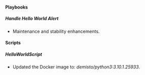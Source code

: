 
<!--
#### Integrations
##### New: HelloWorld 
- This is the Hello World integration for getting started. 
-->

#### Playbooks
##### Handle Hello World Alert
- Maintenance and stability enhancements.

#### Scripts
##### HelloWorldScript
- Updated the Docker image to: *demisto/python3:3.10.1.25933*.
